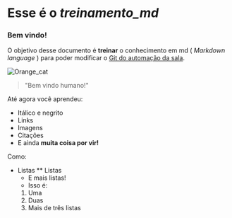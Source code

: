 # Esse é o _treinamento_md_
### Bem vindo!

O objetivo desse documento é **treinar** o conhecimento em md ( _Markdown language_ ) para poder modificar o [Git do automação da sala](https://github.com/PETEletricaUFBA/automacao-iot-nodemcu).

![Orange_cat](http://icons.iconarchive.com/icons/google/noto-emoji-animals-nature/256/22221-cat-icon.png) 
>"Bem vindo humano!"


Até agora você aprendeu:
* Itálico e negrito
 * Links
* Imagens
* Citações
* E ainda **muita coisa por vir!**

Como:
* Listas
 ** Listas
  * E mais listas!
  * Isso é:
   1. Uma
   2. Duas
   3. Mais de três listas
